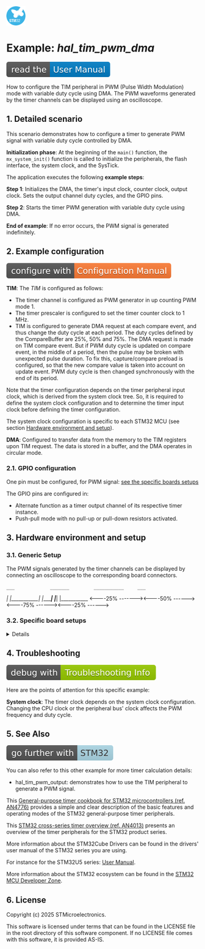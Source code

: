 <img src="doc/subbrand-stm32.svg" width="50" alt="STM32 Subbrand Logo"/>

# __Example: *hal_tim_pwm_dma*__

[![User Manual](doc/read_the-UM.svg)](https://dev.st.com/stm32cube-docs/examples/latest/ "Online documentation.")

How to configure the TIM peripheral in PWM (Pulse Width Modulation) mode with variable duty cycle using DMA.
The PWM waveforms generated by the timer channels can be displayed using an oscilloscope.


## __1. Detailed scenario__

This scenario demonstrates how to configure a timer to generate PWM signal with variable duty cycle controlled by DMA.

__Initialization phase__: At the beginning of the `main()` function, the `mx_system_init()` function is called to initialize the peripherals, the flash interface, the system clock, and the SysTick.

The application executes the following __example steps__:

__Step 1__: Initializes the DMA, the timer's input clock, counter clock, output clock. Sets the output channel duty cycles, and the GPIO pins.

__Step 2__: Starts the timer PWM generation with variable duty cycle using DMA.

__End of example__: If no error occurs, the PWM signal is generated indefinitely.


## __2. Example configuration__

[![Configuration Manual](doc/configure_with-ConfigurationMa.svg)](https://dev.st.com/stm32cube-docs/examples/latest/#:~:text=config "An offline version is also available in the STM32Cube firmware package.")

__TIM__:
The *TIM* is configured as follows:

- The timer channel is configured as PWM generator in up counting PWM mode 1.
- The timer prescaler is configured to set the timer counter clock to 1 MHz.
- TIM is configured to generate DMA request at each compare event, and thus change the duty cycle at each period. The duty cycles defined by the CompareBuffer are 25%, 50% and 75%.
The DMA request is made on TIM compare event. But if PWM duty cycle is updated on compare event, in the middle of a period, then the pulse may be broken with unexpected pulse duration. To fix this, capture/compare preload is configured, so that the new compare value is taken into account on update event. PWM duty cycle is then changed synchronously with the end of its period.

Note that the timer configuration depends on the timer peripheral input clock, which is derived from the system clock tree.
So, it is required to define the system clock configuration and to determine the timer input clock before defining the timer configuration.

The system clock configuration is specific to each STM32 MCU (see section [Hardware environment and setup](#3-hardware-environment-and-setup)).

__DMA__:
Configured to transfer data from the memory to the TIM registers upon TIM request. The data is stored in a buffer, and the DMA operates in circular mode.

### __2.1. GPIO configuration__

One pin must be configured, for PWM signal: [see the specific boards setups](#32-specific-board-setups)

The GPIO pins are configured in:

- Alternate function as a timer output channel of its respective timer instance.
- Push-pull mode with no pull-up or pull-down resistors activated.


## __3. Hardware environment and setup__

### __3.1. Generic Setup__

The PWM signals generated by the timer channels can be displayed by connecting an oscilloscope to the corresponding board connectors.

    ___             _______         ___________     ___
  _|   |___________|       |_______|           |___|   |___________
   <----25% -------><----50% ------><----75% ------><----25% ------>

### __3.2. Specific board setups__

<details>

<details>
  <summary>On board NUCLEO-C562RE.</summary>

  The selected timer is TIM1, with:

  - TIM1_CH1 for channel 1

  | Board connector<br> and pin  | CPU pin | Signal name | ARDUINO<br> connector pin |
  | :---:                        | :---:   | :---:       | :---:                     |
  | CN10-23                      | PA8     | TIM1_CH1    | ARDUINO CONNECTOR - D7    |
  | CN10-11                      | PA5     | LED_STATUS  | ARDUINO CONNECTOR - D13   |

</details>
<details>
  <summary>On board NUCLEO-U575ZI-Q.</summary>

  The selected timer is TIM1, with:

  - TIM1_CH1 for channel 1

  | Board connector<br> and pin  | CPU pin | Signal name | ARDUINO<br> connector pin |
  | :---:                        | :---:   | :---:       | :---:                     |
  | CN10-4                       | PE9     | TIM1_CH1    | ARDUINO CONNECTOR - D6    |
  | CN12-19                      | PC7     | LED_STATUS  | --                        |

</details>

</details>


## __4. Troubleshooting__

[![Troubleshooting](doc/debug_with-Troubleshooting.svg)](https://dev.st.com/stm32cube-docs/examples/latest/#:~:text=Troubleshooting "An offline version is also available in the STM32Cube firmware package.")

Here are the points of attention for this specific example:

__System clock__: The timer clock depends on the system clock configuration. Changing the CPU clock or the peripheral bus' clock affects the PWM frequency and duty cycle.


## __5. See Also__

[![SeeAlso](doc/go_further_with-STM32.svg)](https://dev.st.com/stm32cube-docs/examples/latest/#:~:text=See%20Also "An offline version is also available in the STM32Cube firmware package.")

You can also refer to this other example for more timer calculation details:

- hal_tim_pwm_output: demonstrates how to use the TIM peripheral to generate a PWM signal.

This [General-purpose timer cookbook for STM32 microcontrollers (ref. AN4776)](https://www.st.com/content/ccc/resource/technical/document/application_note/group0/91/01/84/3f/7c/67/41/3f/DM00236305/files/DM00236305.pdf/jcr:content/translations/en.DM00236305.pdf) provides a simple and clear description of the basic features and operating modes of the STM32 general-purpose timer peripherals.

This [STM32 cross-series timer overview (ref. AN4013)](https://www.st.com/content/ccc/resource/technical/document/application_note/54/0f/67/eb/47/34/45/40/DM00042534.pdf/files/DM00042534.pdf/jcr:content/translations/en.DM00042534.pdf) presents an overview of the timer peripherals for the STM32 product series.

More information about the STM32Cube Drivers can be found in the drivers' user manual of the STM32 series you are using.

For instance for the STM32U5 series: [User Manual](https://www.st.com/resource/en/user_manual/dm00813340-.pdf).

More information about the STM32 ecosystem can be found in the [STM32 MCU Developer Zone](https://www.st.com/content/st_com/en/stm32-mcu-developer-zone.html).


## __6. License__

Copyright (c) 2025 STMicroelectronics.

This software is licensed under terms that can be found in the LICENSE file in the root directory
of this software component.
If no LICENSE file comes with this software, it is provided AS-IS.

